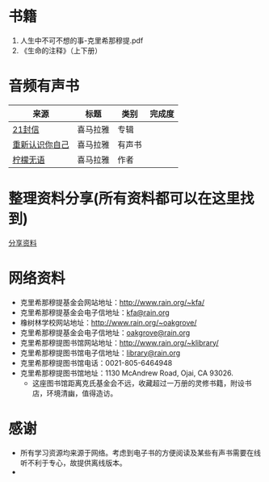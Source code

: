 # 书籍
 1. 人生中不可不想的事-克里希那穆提.pdf
 2. 《生命的注释》（上下册） 

# 音频有声书

来源|标题|类别|完成度
---| ---| -- | --
[21封信](https://www.ximalaya.com/album/51016191)|喜马拉雅|专辑
[重新认识你自己](https://www.ximalaya.com/album/16959570)|喜马拉雅|有声书
[柠檬无语](https://www.ximalaya.com/zhubo/7338393)|喜马拉雅|作者

# 整理资料分享(所有资料都可以在这里找到)
[分享资料](http://gofile.me/54N7B/zjqhzTzMP)

# 网络资料
- 克里希那穆提基金会网站地址：http://www.rain.org/~kfa/
- 克里希那穆提基金会电子信地址：kfa@rain.org
- 橡树林学校网站地址：http://www.rain.org/~oakgrove/
- 克里希那穆提基金会电子信地址：oakgrove@rain.org
- 克里希那穆提图书馆网站地址：http://www.rain.org/~klibrary/
- 克里希那穆提图书馆电子信地址：library@rain.org
- 克里希那穆提图书馆电话：0021-805-6464948
- 克里希那穆提图书馆地址：1130 McAndrew Road, Ojai, CA 93026.
	- 这座图书馆距离克氏基金会不远，收藏超过一万册的灵修书籍，附设书店，环境清幽，值得造访。
# 感谢
- 所有学习资源均来源于网络。考虑到电子书的方便阅读及某些有声书需要在线听不利于专心，故提供离线版本。
- 